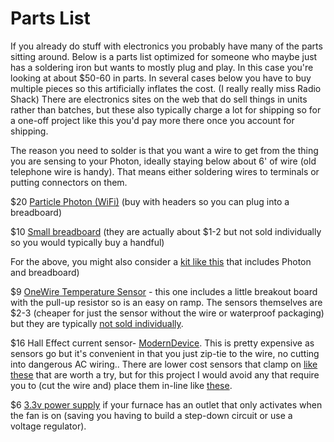 # Parts List

If you already do stuff with electronics you probably have many of the parts sitting around.
Below is a parts list optimized for someone who maybe just has a soldering iron but wants to
mostly plug and play. In this case you're looking at about $50-60 in parts.
In several cases below you have to buy multiple pieces so this
artificially inflates the cost. (I really really miss Radio Shack) There are
electronics sites on the web that do sell things in units rather than batches, but these
also typically charge a lot for shipping so for a one-off project like this you'd
pay more there once you account for shipping.

The reason you need to solder is that you want a wire to get from the thing you are
sensing to your Photon, ideally staying below about 6' of wire (old telephone wire is handy).
That means either soldering wires to terminals or putting connectors on them.

$20 [Particle Photon (WiFi)](https://store.particle.io/collections/wifi/products/photon)
(buy with headers so you can plug into a breadboard)

$10 [Small breadboard](https://www.amazon.com/DEYUE-breadboard-Set-Prototype-Board/dp/B07LFD4LT6/ref=sr_1_3?dchild=1&keywords=small+breadboard&qid=1602615796&sr=8-3)
(they are actually about $1-2 but not sold individually so you would typically buy a handful)

For the above, you might also consider a [kit like this](https://www.verical.com/pd/particle-industries-----misc-kits-and-tools-photonkit-3439409) that includes Photon and breadboard)

$9 [OneWire Temperature Sensor](https://www.amazon.com/DS18B20-Temperature-Waterproof-Stainless-Raspberry/dp/B087JQ6MCP/ref=sr_1_3?dchild=1&keywords=ds18b20&qid=1602616146&sr=8-3) - this one includes a little breakout board with the pull-up resistor so is an easy on ramp.  The sensors themselves are $2-3 (cheaper for just the sensor without the wire or waterproof packaging) 
but they are typically [not sold individually](https://www.amazon.com/Gikfun-DS18B20-Temperature-Waterproof-EK1083x3/dp/B012C597T0/ref=sr_1_5?dchild=1&keywords=ds18b20&qid=1602363368&sr=8-5). 

$16 Hall Effect current sensor- [ModernDevice](https://moderndevice.com/product/current-sensor/).
This is pretty expensive as sensors go but it's convenient in that
you just zip-tie to the wire, no cutting into dangerous AC wiring..
There are lower cost sensors that clamp on [like these](https://www.amazon.com/SCT-013-000-Non-invasive-Current-Sensor-Transformer/dp/B07FZZZ62L/ref=sr_1_4?dchild=1&keywords=Current+Sensor&qid=1602619691&sr=8-4)
that are worth a try, but for this project I would avoid any that require you to
(cut the wire and) place them in-line like [these](https://www.amazon.com/Gikfun-Current-Sensor-Arduino-EK1181x2/dp/B00RBHOLUU/ref=sr_1_3?dchild=1&keywords=Current+Sensor&qid=1602619691&sr=8-3).

$6 [3.3v power supply](https://www.amazon.com/3-3V-Adapter-Power-5-5-2-1/dp/B07BGW2VXV/ref=sr_1_3?dchild=1&keywords=3.3v+power+supply&qid=1602616592&sr=8-3) if your furnace has an outlet that only activates when the fan is on (saving you having to build a step-down circuit or use a voltage regulator).


